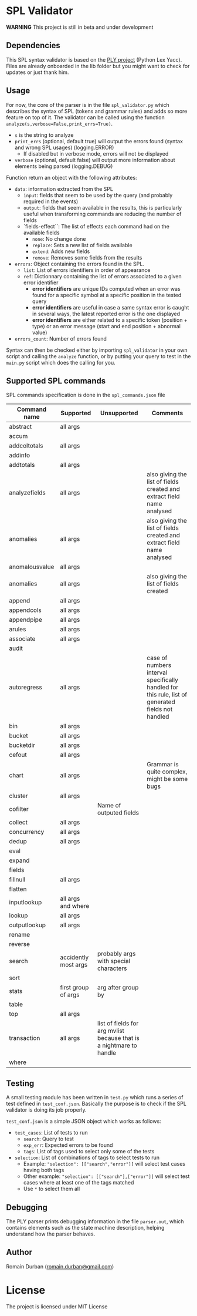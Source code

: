 # SPL Validator

**WARNING** This project is still in beta and under development

## Dependencies

This SPL syntax validator is based on the [PLY project](https://github.com/dabeaz/ply) (Python Lex Yacc).
Files are already onboarded in the lib folder but you might want to check for updates or just thank him.

## Usage

For now, the core of the parser is in the file `spl_validator.py` which describes the syntax of SPL (tokens and grammar rules) and adds so more feature on top of it. The validator can be called using the function `analyze(s,verbose=False,print_errs=True)`.

* `s` is the string to analyze
* `print_errs` (optional, default true) will output the errors found (syntax and wrong SPL usages) (logging.ERROR)
  * If disabled but in verbose mode, errors will not be displayed
* `verbose` (optional, default false) will output more information about elements being parsed (logging.DEBUG)

Function return an object with the following attributes:

* `data`: information extracted from the SPL
  * `input`: fields that seem to be used by the query (and probably required in the events)
  * `output`: fields that seem available in the results, this is particularly useful when transforming commands are reducing the number of fields
  * `fields-effect``: The list of effects each command had on the available fields
    * `none`: No change done
    * `replace`: Sets a new list of fields available
    * `extend`: Adds new fields
    * `remove`: Removes some fields from the results
* `errors`: Object containing the errors found in the SPL.
  * `list`: List of errors identifiers in order of appearance
  * `ref`: Dictionnary containing the list of errors associated to a given error identifier
    * **error identifiers** are unique IDs computed when an error was found for a specific symbol at a specific position in the tested query
    * **error identifiers** are useful in case a same syntax error is caught in several ways, the latest reported error is the one displayed
    * **error identifiers** are either related to a specific token (position + type) or an error message (start and end position + abnormal value)
* `errors_count`: Number of errors found

Syntax can then be checked either by importing `spl_validator` in your own script and calling the `analyze` function, or by putting your query to test in the `main.py` script which does the calling for you.

## Supported SPL commands

SPL commands specification is done in the `spl_commands.json` file

| Command name | Supported | Unsupported | Comments |
| ------------ | --------- | ----------- | -------- |
| abstract | all args | | |
| accum | | | |
| addcoltotals | all args | | |
| addinfo | | | |
| addtotals | all args | | |
| analyzefields | all args | | also giving the list of fields created and extract field name analysed |
| anomalies | all args | | also giving the list of fields created and extract field name analysed |
| anomalousvalue | all args | | |
| anomalies | all args | | also giving the list of fields created |
| append | all args | | |
| appendcols | all args | | |
| appendpipe | all args | | |
| arules | all args | | |
| associate | all args | | |
| audit | | | |
| autoregress | all args | | case of numbers interval specifically handled for this rule, list of generated fields not handled |
| bin | all args | | |
| bucket | all args | | |
| bucketdir | all args | | |
| cefout | all args | | |
| chart | all args | | Grammar is quite complex, might be some bugs |
| cluster | all args | | |
| cofilter | | Name of outputed fields | |
| collect | all args | | |
| concurrency | all args | | |
| dedup | all args | | |
| eval | | | |
| expand | | | |
| fields | | | |
| fillnull | all args | | |
| flatten | | | |
| inputlookup | all args and where | | |
| lookup | all args | | |
| outputlookup | all args | | |
| rename | | | |
| reverse | | | |
| search | accidently most args | probably args with special characters | |
| sort | | | |
| stats | first group of args | arg after group by | |
| table | | | |
| top | all args | | |
| transaction | all args | list of fields for arg mvlist because that is a nightmare to handle | |
| where | | | |


## Testing

A small testing module has been written in `test.py` which runs a series of test defined in `test_conf.json`. Basically the purpose is to check if the SPL validator is doing its job properly.

`test_conf.json` is a simple JSON object which works as follows:

* `test_cases`: List of tests to run
  * `search`: Query to test
  * `exp_err`: Expected errors to be found
  * `tags`: List of tags used to select only some of the tests
* `selection`: List of combinations of tags to select tests to run
  * Example: `"selection": [["search","error"]]` will select test cases having both tags
  * Other example: `"selection": [["search"],["error"]]` will select test cases where at least one of the tags matched
  * Use `*` to select them all

## Debugging

The PLY parser prints debugging information in the file `parser.out`, which contains elements such as the state machine description, helping understand how the parser behaves.

## Author

Romain Durban (romain.durban@gmail.com)

# License

The project is licensed under MIT License